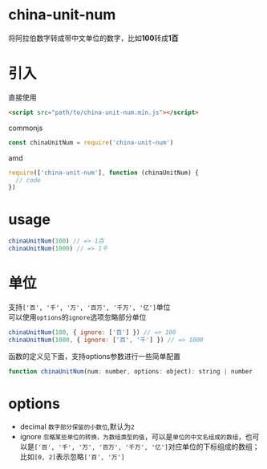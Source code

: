 # china-unit-num
将阿拉伯数字转成带中文单位的数字，比如**100**转成**1百**

# 引入
直接使用
```html
<script src="path/to/china-unit-num.min.js"></script>
```
commonjs
```js
const chinaUnitNum = require('china-unit-num')
```
amd
```js
require(['china-unit-num'], function (chinaUnitNum) {
  // code
})
```

# usage
```js
chinaUnitNum(100) // => 1百
chinaUnitNum(1000) // => 1千
```

# 单位
支持`['百', '千', '万', '百万', '千万', '亿']`单位  
可以使用`options`的`ignore`选项忽略部分单位
```js
chinaUnitNum(100, { ignore: ['百'] }) // => 100
chinaUnitNum(1000, { ignore: ['百', '千'] }) // => 1000
```

函数的定义见下面，支持options参数进行一些简单配置
```js
function chinaUnitNum(num: number, options: object): string | number
```
# options
* decimal `数字部分保留的小数位`,默认为`2`
* ignore `忽略某些单位的转换，为数组类型的值`，可以是`单位的中文名组成的数组`，也可以是`['百', '千', '万', '百万', '千万', '亿']`对应单位的下标组成的数组；比如`[0, 2]`表示忽略`['百', '万']`
